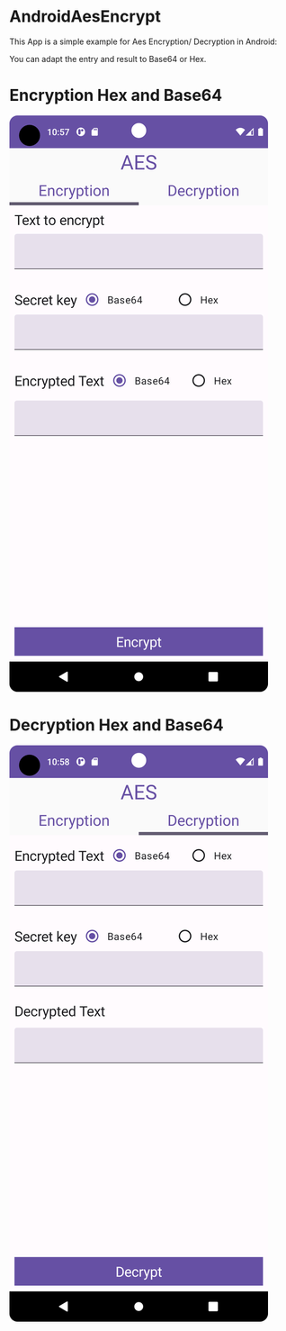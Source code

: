# AndroidAesEncrypt

This App is a simple example for Aes Encryption/ Decryption in Android:

You can adapt the entry and result to Base64 or Hex.

# Encryption Hex and Base64
![alt text](https://github.com/shadowamin/AndroidAesEncrypt/blob/main/Screenshot_Encryption.png?raw=true)

# Decryption Hex and Base64
![alt text](https://github.com/shadowamin/AndroidAesEncrypt/blob/main/Screenshot_Decryption.png?raw=true)